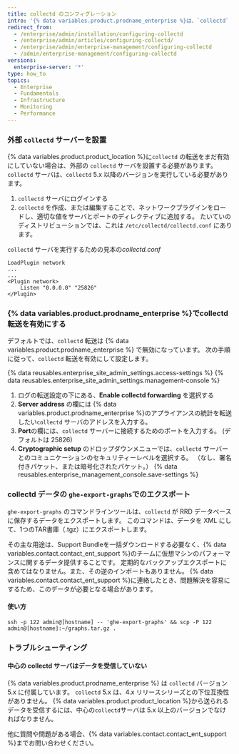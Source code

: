 ```yaml
---
title: collectd のコンフィグレーション
intro: '{% data variables.product.prodname_enterprise %}は、`collectd` でデータを収集し、外部の `collectd` に送信することができます。 CPU の使用率やメモリーとディスクの消費、ネットワークインタフェーストラフィックとエラー、仮想マシンの全体的な負荷などのデータを収集しています。'
redirect_from:
  - /enterprise/admin/installation/configuring-collectd
  - /enterprise/admin/articles/configuring-collectd/
  - /enterprise/admin/enterprise-management/configuring-collectd
  - /admin/enterprise-management/configuring-collectd
versions:
  enterprise-server: '*'
type: how_to
topics:
  - Enterprise
  - Fundamentals
  - Infrastructure
  - Monitoring
  - Performance
---
```

### 外部 `collectd` サーバーを設置

{% data variables.product.product_location %}に`collectd` の転送をまだ有効にしていない場合は、外部の `collectd` サーバを設置する必要があります。 `collectd` サーバは、`collectd` 5.x 以降のバージョンを実行している必要があります。

1. `collectd` サーバにログインする
2. `collectd` を作成、または編集することで、ネットワークプラグインをロードし、適切な値をサーバとポートのディレクティブに追加する。 たいていのディストリビューションでは、これは `/etc/collectd/collectd.conf` にあります。

`collectd` サーバを実行するための見本の*collectd.conf*

    LoadPlugin network
    ...
    ...
    <Plugin network>
        Listen "0.0.0.0" "25826"
    </Plugin>

### {% data variables.product.prodname_enterprise %}でcollectd転送を有効にする

デフォルトでは、`collectd` 転送は {% data variables.product.prodname_enterprise %} で無効になっています。 次の手順に従って、`collectd` 転送を有効にして設定します。

{% data reusables.enterprise_site_admin_settings.access-settings %}
{% data reusables.enterprise_site_admin_settings.management-console %}
1. ログの転送設定の下にある、**Enable collectd forwarding** を選択する
1. **Server address** の欄には {% data variables.product.prodname_enterprise %}のアプライアンスの統計を転送したい`collectd` サーバのアドレスを入力する。
1. **Port**の欄には、`collectd` サーバーに接続するためのポートを入力する。 (デフォルトは 25826)
1. **Cryptographic setup** のドロップダウンメニューでは、`collectd` サーバーとのコミュニケーションのセキュリティーレベルを選択する。 （なし、署名付きパケット、または暗号化されたパケット。）
{% data reusables.enterprise_management_console.save-settings %}

### collectd データの `ghe-export-graphs`でのエクスポート

`ghe-export-graphs` のコマンドラインツールは、`collectd` が RRD データベースに保存するデータをエクスポートします。 このコマンドは、データを XML にして、1つのTAR書庫（.tgz）にエクスポートします。

その主な用途は、Support Bundleを一括ダウンロードする必要なく、{% data variables.contact.contact_ent_support %}のチームに仮想マシンのパフォーマンスに関するデータ提供することです。 定期的なバックアップエクスポートに含めてはなりません。また、その逆のインポートもありません。 {% data variables.contact.contact_ent_support %}に連絡したとき、問題解決を容易にするため、このデータが必要となる場合があります。

#### 使い方

```shell
ssh -p 122 admin@[hostname] -- 'ghe-export-graphs' && scp -P 122 admin@[hostname]:~/graphs.tar.gz .
```

### トラブルシューティング

#### 中心の collectd サーバはデータを受信していない

{% data variables.product.prodname_enterprise %} は `collectd` バージョン 5.x に付属しています。 `collectd` 5.x は、4.x リリースシリーズとの下位互換性がありません。 {% data variables.product.product_location %}から送られるデータを受信するには、中心の`collectd`サーバは 5.x 以上のバージョンでなければなりません。

他に質問や問題がある場合、{% data variables.contact.contact_ent_support %}までお問い合わせください。
